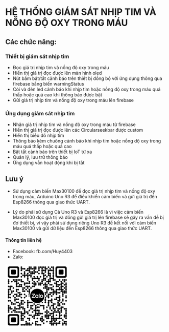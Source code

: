# HỆ THỐNG GIÁM SÁT NHỊP TIM VÀ NỒNG ĐỘ OXY TRONG MÁU

## Các chức năng:

### Thiết bị giám sát nhịp tim

- Đọc giá trị nhịp tim và nồng độ oxy trong máu
- Hiển thị giá trị đọc được lên màn hình oled
- Nút bấm bật/tắt cảnh báo trên thiết bị đồng bộ với ứng dụng thông qua firebase bằng biến warningStatus 
- Còi và đèn led cảnh báo khi nhịp tim hoặc nồng độ oxy trong máu quá thấp hoặc quá cao khi thông báo được bật
- Gửi giá trị nhịp tim và nồng độ oxy trong máu lên firebase

### Ứng dụng giám sát nhịp tim

- Nhận giá trị nhịp tim và nồng độ oxy trong máu từ firebase
- Hiển thị giá trị đọc được lên các Circularseekbar được custom
- Hiển thị biểu đồ nhịp tim
- Thông báo kèm chuông cảnh báo khi nhịp tim hoặc nồng dộ oxy trong máu quá thấp hoặc quá cao
- Bật tắt cảnh báo trên thiết bị IoT từ xa
- Quản lý, lưu trữ thông báo
- Ứng dụng vẫn hoạt động khi bị tắt

## Lưu ý

- Sử dụng cảm biến Max30100 để đọc giá trị nhịp tim và nồng độ oxy trong máu, Arduino Uno R3 để điều khiển cảm biến và gửi giá trị đến Esp8266 thông qua giao thức UART.

- Lý do phải sử dụng Cả Uno R3 và Esp8266 là vì việc cảm biến Max30100 đọc giá trị và đồng gửi giá trị lên firebase sẽ gây ra vấn đề bị đơ thiết bị, vì vậy phải sử dụng riêng Uno R3 để kết nối với cảm biến Max30100 và gửi dữ liệu đến Esp8266 thông qua giao thức UART.


#### Thông tin liên hệ
- Facebook: fb.com/Huy4403
- Zalo: 
<img src="image.png" alt="Zalo logo" width="200">